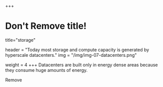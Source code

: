 +++
# Don't Remove title!
title="storage"

header = "Today most storage and compute capacity is generated by hyperscale datacenters."
img = "/img/img-07-datacenters.png" 

weight = 4
+++
Datacenters are built only in energy dense areas because they consume huge amounts of energy.

Remove
